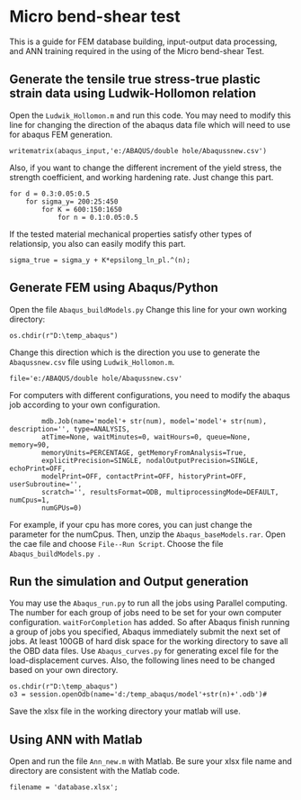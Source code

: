 # Micro bend-shear test
This is a guide for FEM database building, input-output data processing, and ANN training required in the using of the Micro bend-shear Test.
## Generate the tensile true stress-true plastic strain data using Ludwik-Hollomon relation 
Open the `Ludwik_Hollomon.m` and run this code. 
You may need to modify this line for changing the direction of the abaqus data file which will need to use for abaqus FEM generation.
```
writematrix(abaqus_input,'e:/ABAQUS/double hole/Abaqussnew.csv')
```
Also, if you want to change the different increment of the yield stress, the strength coefficient, and working hardening rate. Just change this part.
```
for d = 0.3:0.05:0.5
    for sigma_y= 200:25:450
        for K = 600:150:1650
            for n = 0.1:0.05:0.5
```
If the tested material mechanical properties satisfy other types of relationsip,  you also can easily modify this part.
```
sigma_true = sigma_y + K*epsilong_ln_pl.^(n);
```
## Generate FEM using Abaqus/Python
Open the file `Abaqus_buildModels.py`
Change this line for your own working directory:
```
os.chdir(r"D:\temp_abaqus")
```
Change this direction which is the direction you use to generate the `Abaqussnew.csv` file using `Ludwik_Hollomon.m`.
```
file='e:/ABAQUS/double hole/Abaqussnew.csv'
```
For computers with different configurations, you need to modify the abaqus job according to your own configuration. 
```
        mdb.Job(name='model'+ str(num), model='model'+ str(num), description='', type=ANALYSIS, 
        atTime=None, waitMinutes=0, waitHours=0, queue=None, memory=90, 
        memoryUnits=PERCENTAGE, getMemoryFromAnalysis=True, 
        explicitPrecision=SINGLE, nodalOutputPrecision=SINGLE, echoPrint=OFF, 
        modelPrint=OFF, contactPrint=OFF, historyPrint=OFF, userSubroutine='', 
        scratch='', resultsFormat=ODB, multiprocessingMode=DEFAULT, numCpus=1, 
        numGPUs=0)
```
For example, if your cpu has more cores, you can just change the parameter for the numCpus.
Then, unzip the `Abaqus_baseModels.rar`.
Open the cae file and choose `File--Run Script`. Choose the file `Abaqus_buildModels.py `.
## Run the simulation and Output generation
You may use the `Abaqus_run.py` to run all the jobs using Parallel computing. The number for each group of jobs need to be set for your own computer configuration.
`waitForCompletion` has added. So after Abaqus finish running a group of jobs you specified, Abaqus immediately submit the next set of jobs.
At least 100GB of hard disk space for the working directory to save all the OBD data files.
Use `Abaqus_curves.py` for generating excel file for the load-displacement curves. Also, the following lines need to be changed based on your own directory.
```
os.chdir(r"D:\temp_abaqus")
o3 = session.openOdb(name='d:/temp_abaqus/model'+str(n)+'.odb')#
```
Save the xlsx file in the working directory your matlab will use. 
## Using ANN with Matlab
Open and run the file `Ann_new.m` with Matlab.
Be sure your xlsx file name and directory are consistent with the Matlab code.
```
filename = 'database.xlsx';
```

